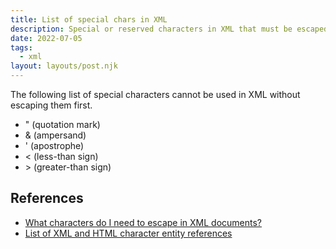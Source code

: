```yaml
---
title: List of special chars in XML
description: Special or reserved characters in XML that must be escaped for use.
date: 2022-07-05
tags:
  - xml
layout: layouts/post.njk
---
```


The following list of special characters cannot be used in XML without escaping them first.

*  " (quotation mark)
*  & (ampersand)
*  ' (apostrophe)
*  < (less-than sign)
*  \> (greater-than sign)

## References

*  [What characters do I need to escape in XML documents?](https://stackoverflow.com/questions/1091945/what-characters-do-i-need-to-escape-in-xml-documents)
*  [List of XML and HTML character entity references](https://en.wikipedia.org/wiki/List_of_XML_and_HTML_character_entity_references)
